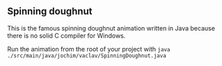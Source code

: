 ## Spinning doughnut

This is the famous spinning doughnut animation written in Java
because there is no solid C compiler for Windows.

Run the animation from the root of your project with `java ./src/main/java/jochim/vaclav/SpinningDoughnut.java`